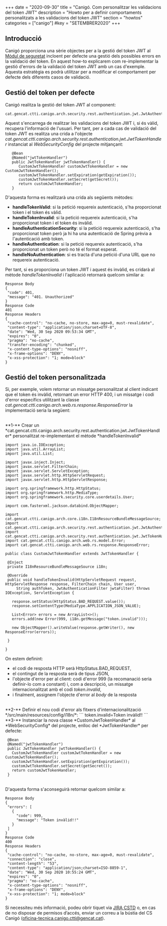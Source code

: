 +++
date        = "2020-09-30"
title       = "Canigó. Com personalitzar les validacions del token JWT"
description = "Howto per a definir comportaments personalitzats a les validacions del token JWT"
section     = "howtos"
categories  = ["canigo"]
#key         = "SETEMBRER2020"
+++

## Introducció

Canigó proporciona una sèrie objectes per a la gestió del token JWT al [Mòdul de seguretat](/canigo-documentacio-versions-3x-core/modul-seguretat/)
incloent per defecte una gestió dels possibles errors en la validació del token. En aquest how-to explicarem com re-implementar la gestió d'errors de la validació del token JWT
amb un cas d'exemple. Aquesta estratègia es podrà utilitzar per a modificar el comportament per defecte dels diferents casos de validació.

## Gestió del token per defecte

Canigó realitza la gestió del token JWT al component:

```
cat.gencat.ctti.canigo.arch.security.rest.authentication.jwt.JwtAuthenticationFilter
```

Aquest s'encarrega de realitzar les validacions del token JWT i, si és vàlid, recupera l'informació de l'usuari. Per tant, per a cada cas de validació del token JWT
es realitza una crida a l'objecte *cat.gencat.ctti.canigo.arch.security.rest.authentication.jwt.JwtTokenHandler* instanciat al *WebSecurityConfig* del projecte mitjançant:

```
   @Bean
   @Named("jwtTokenHandler")
   public JwtTokenHandler jwtTokenHandler() {
      CustomJwtTokenHandler customJwtTokenHandler = new CustomJwtTokenHandler();
      customJwtTokenHandler.setExpiration(getExpiration());
      customJwtTokenHandler.setSecret(getSecret());
      return customJwtTokenHandler;
   }
```

D'aquesta forma es realitzarà una crida als següents mètodes:

- **handleTokenValid**: si la petició requereix autenticació, s'ha proporcionat token i el token és vàlid.
- **handleTokenInvalid**: si la petició requereix autenticació, s'ha proporcionat token i el token és invàlid.
- **handleAuthenticationSecurity**: si la petició requereix autenticació, s'ha proporcionat token però ja hi ha una autenticació de Spring prèvia a l'autenticació amb token.
- **handleAuthentication**: si la petició requereix autenticació, s'ha proporcionat un token però no té el format esperat.
- **handleNoAuthentication**: si es tracta d'una petició d'una URL que no requereix autenticació.

Per tant, si es proporciona un token JWT i aquest és invàlid, es cridarà al mètode *handleTokenInvalid* i l'aplicació retornarà quelcom similar a:

```
Response Body
{
 "code": 401,
 "message": "401. Unauthorized"
}
Response Code
401
Response Headers
{
 "cache-control": "no-cache, no-store, max-age=0, must-revalidate",
 "content-type": "application/json;charset=UTF-8",
 "date": "Wed, 30 Sep 2020 09:53:34 GMT",
 "expires": "0",
 "pragma": "no-cache",
 "transfer-encoding": "chunked",
 "x-content-type-options": "nosniff",
 "x-frame-options": "DENY",
 "x-xss-protection": "1; mode=block"
}
```

## Gestió del token personalitzada

Si, per exemple, volem retornar un missatge personalitzat al client indicant que el token és invàlid, retornant un error HTTP 400, i un missatge i codi d'error
específics utilitzant la classe *cat.gencat.ctti.canigo.arch.web.rs.response.ResponseError* la implementació seria la següent:
<br/>

<br/>
**1-** Crear un *cat.gencat.ctti.canigo.arch.security.rest.authentication.jwt.JwtTokenHandler* personalitzat re-implementant el mètode *handleTokenInvalid*

```
import java.io.IOException;
import java.util.ArrayList;
import java.util.List;

import javax.inject.Inject;
import javax.servlet.FilterChain;
import javax.servlet.ServletException;
import javax.servlet.http.HttpServletRequest;
import javax.servlet.http.HttpServletResponse;

import org.springframework.http.HttpStatus;
import org.springframework.http.MediaType;
import org.springframework.security.core.userdetails.User;

import com.fasterxml.jackson.databind.ObjectMapper;

import cat.gencat.ctti.canigo.arch.core.i18n.I18nResourceBundleMessageSource;
import cat.gencat.ctti.canigo.arch.security.rest.authentication.jwt.JwtAuthenticationFilter;
import cat.gencat.ctti.canigo.arch.security.rest.authentication.jwt.JwtTokenHandler;
import cat.gencat.ctti.canigo.arch.web.rs.model.Error;
import cat.gencat.ctti.canigo.arch.web.rs.response.ResponseError;

public class CustomJwtTokenHandler extends JwtTokenHandler {

 @Inject
 private I18nResourceBundleMessageSource i18n;

 @Override
 public void handleTokenInvalid(HttpServletRequest request, HttpServletResponse response, FilterChain chain, User user,
     String authToken, JwtAuthenticationFilter jwtaFilter) throws IOException, ServletException {

   response.setStatus(HttpStatus.BAD_REQUEST.value());
   response.setContentType(MediaType.APPLICATION_JSON_VALUE);

   List<Error> errors = new ArrayList<>();
   errors.add(new Error(999, i18n.getMessage("token.invalid")));

   new ObjectMapper().writeValue(response.getWriter(), new ResponseError(errors));

 }

}
```

On estem definint:

- el codi de resposta HTTP serà HttpStatus.BAD_REQUEST,
- el contingut de la resposta serà de tipus JSON,
- l'objecte d'error per al client: codi d'error 999 (la recomanació seria definir-lo com a constant) i, com a descripció, un missatge internacionalitzat amb el codi *token.invalid*,
- i finalment, assignem l'objecte d'error al _body_ de la resposta

<br/>
**2-** Definir el nou codi d'error als fitxers d'internacionalització */src/main/resources/config/i18n/*:
```
token.invalid=Token invàlid!!
```

<br/>
**3-** Instanciar la nova classe *CustomJwtTokenHandler* al *WebSecurityConfig* del projecte, enlloc del *JwtTokenHandler* per defecte:

```
 @Bean
 @Named("jwtTokenHandler")
 public JwtTokenHandler jwtTokenHandler() {
   CustomJwtTokenHandler customJwtTokenHandler = new CustomJwtTokenHandler();
   customJwtTokenHandler.setExpiration(getExpiration());
   customJwtTokenHandler.setSecret(getSecret());
   return customJwtTokenHandler;
 }
```

<br/>
D'aquesta forma s'aconseguirà retornar quelcom similar a:

```
Response Body
{
 "errors": [
   {
     "code": 999,
     "message": "Token invàlid!!"
   }
 ]
}
Response Code
400
Response Headers
{
 "cache-control": "no-cache, no-store, max-age=0, must-revalidate",
 "connection": "close",
 "content-length": "53",
 "content-type": "application/json;charset=ISO-8859-1",
 "date": "Wed, 30 Sep 2020 10:55:24 GMT",
 "expires": "0",
 "pragma": "no-cache",
 "x-content-type-options": "nosniff",
 "x-frame-options": "DENY",
 "x-xss-protection": "1; mode=block"
}
```

Si necessiteu més informació, podeu obrir tiquet via [JIRA CSTD](https://cstd.ctti.gencat.cat/jiracstd/projects/CAN) o, en cas de no disposar de permisos d’accés, enviar un correu a la bústia del CS Canigó (oficina-tecnica.canigo.ctti@gencat.cat).
